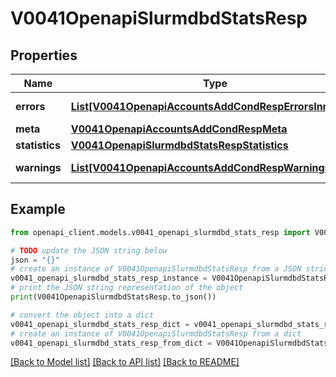 # V0041OpenapiSlurmdbdStatsResp


## Properties

Name | Type | Description | Notes
------------ | ------------- | ------------- | -------------
**errors** | [**List[V0041OpenapiAccountsAddCondRespErrorsInner]**](V0041OpenapiAccountsAddCondRespErrorsInner.md) | Query errors | [optional] 
**meta** | [**V0041OpenapiAccountsAddCondRespMeta**](V0041OpenapiAccountsAddCondRespMeta.md) |  | [optional] 
**statistics** | [**V0041OpenapiSlurmdbdStatsRespStatistics**](V0041OpenapiSlurmdbdStatsRespStatistics.md) |  | 
**warnings** | [**List[V0041OpenapiAccountsAddCondRespWarningsInner]**](V0041OpenapiAccountsAddCondRespWarningsInner.md) | Query warnings | [optional] 

## Example

```python
from openapi_client.models.v0041_openapi_slurmdbd_stats_resp import V0041OpenapiSlurmdbdStatsResp

# TODO update the JSON string below
json = "{}"
# create an instance of V0041OpenapiSlurmdbdStatsResp from a JSON string
v0041_openapi_slurmdbd_stats_resp_instance = V0041OpenapiSlurmdbdStatsResp.from_json(json)
# print the JSON string representation of the object
print(V0041OpenapiSlurmdbdStatsResp.to_json())

# convert the object into a dict
v0041_openapi_slurmdbd_stats_resp_dict = v0041_openapi_slurmdbd_stats_resp_instance.to_dict()
# create an instance of V0041OpenapiSlurmdbdStatsResp from a dict
v0041_openapi_slurmdbd_stats_resp_from_dict = V0041OpenapiSlurmdbdStatsResp.from_dict(v0041_openapi_slurmdbd_stats_resp_dict)
```
[[Back to Model list]](../README.md#documentation-for-models) [[Back to API list]](../README.md#documentation-for-api-endpoints) [[Back to README]](../README.md)


